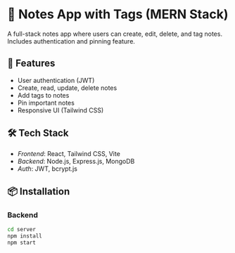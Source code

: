 # 📝 Notes App with Tags (MERN Stack)

A full-stack notes app where users can create, edit, delete, and tag notes. Includes authentication and pinning feature.

## 🚀 Features
- User authentication (JWT)
- Create, read, update, delete notes
- Add tags to notes
- Pin important notes
- Responsive UI (Tailwind CSS)

## 🛠 Tech Stack
- *Frontend*: React, Tailwind CSS, Vite
- *Backend*: Node.js, Express.js, MongoDB
- *Auth*: JWT, bcrypt.js

## 📦 Installation

### Backend
```bash
cd server
npm install
npm start